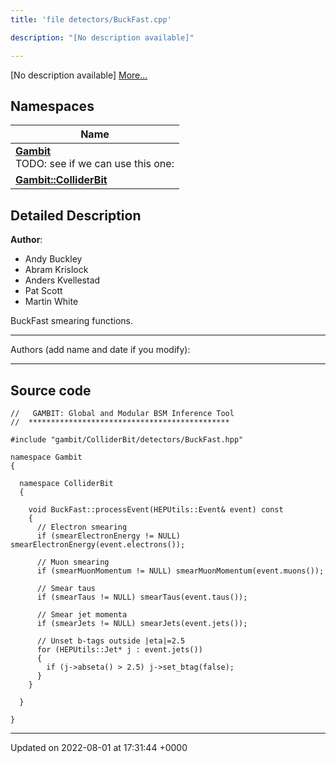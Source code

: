 ```yaml
---
title: 'file detectors/BuckFast.cpp'

description: "[No description available]"

---
```







[No description available] [More...](#detailed-description)

## Namespaces

| Name           |
| -------------- |
| **[Gambit](/documentation/code/darkbit_developmentnamespaces/namespacegambit/)** <br>TODO: see if we can use this one:  |
| **[Gambit::ColliderBit](/documentation/code/darkbit_developmentnamespaces/namespacegambit_1_1colliderbit/)**  |

## Detailed Description


**Author**: 

  * Andy Buckley 
  * Abram Krislock 
  * Anders Kvellestad 
  * Pat Scott 
  * Martin White


BuckFast smearing functions.



------------------

Authors (add name and date if you modify):



------------------




## Source code

```
//   GAMBIT: Global and Modular BSM Inference Tool
//  *********************************************

#include "gambit/ColliderBit/detectors/BuckFast.hpp"

namespace Gambit
{

  namespace ColliderBit
  {

    void BuckFast::processEvent(HEPUtils::Event& event) const
    {
      // Electron smearing
      if (smearElectronEnergy != NULL) smearElectronEnergy(event.electrons());

      // Muon smearing
      if (smearMuonMomentum != NULL) smearMuonMomentum(event.muons());

      // Smear taus
      if (smearTaus != NULL) smearTaus(event.taus());

      // Smear jet momenta
      if (smearJets != NULL) smearJets(event.jets());

      // Unset b-tags outside |eta|=2.5
      for (HEPUtils::Jet* j : event.jets())
      {
        if (j->abseta() > 2.5) j->set_btag(false);
      }
    }

  }

}
```


-------------------------------

Updated on 2022-08-01 at 17:31:44 +0000
